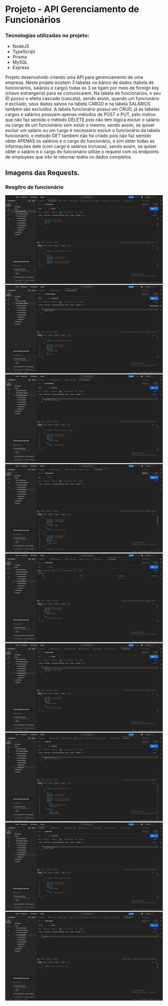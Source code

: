 # Projeto - API Gerenciamento de Funcionários 

### Tecnologias utilizadas no projeto:
* NodeJS
* TypeScript
* Prisma
* MySQL
* Express
  
Projeto desenvolvido criando uma API para gerenciamento de uma empresa. Neste projeto
existem 3 tabelas no banco de dados (tabela de funcionários, salários e cargo) todas as 3
se ligam por meio de foreign key (chave estrangeira) para se comunicarem. Na tabela de funcionários,
o seu ID possui o efeito cascade (cascata), sendo assim, quando um funcionário é excluido, seus dados
salvos na tabela CARGO e na tabela SALÁRIOS também são excluidos. A tabela funcionário possui um CRUD,
já as tabelas cargos e salários possuem apenas métodos de POST e PUT, pelo motivo que não faz sentido o método DELETE
pois não tem lógica excluir o salário ou cargo de um funcionário sem exluir o mesmo, sendo assim, se quiser excluir um salário
ou um cargo é necessário excluir o funcionário da tabela funcionário, o método GET também não foi criado pois não faz sentido
obter APENAS os salários e o cargo do funcionário, e sim obter todas as informações dele (com cargo e salários inclusos), sendo assim,
se quiser obter o salário e o cargo do funcionário utilize o request com os endpoints de employees que irão te retornar todos os dados completos


## Imagens das Requests.
### Resgitro de funcionário
!["Imagem para registrar funcionário"](create_employee.png)
!["Imagem para registrar salário"](create_salary.png)
!["Imagem para registrar cargo"](create_job.png)
!["Imagem para obter todos os funcionários"](getAll.png)
!["Imagem para obter um único funcionário"](getID.png)
!["Imagem para atualizar os dados do funcionário"](updateEmployee.png)
!["Imagem para atualizar os dados de cargo"](updateJOB.png)
!["Imagem para atualizar os dados de salário"](updateSalary.png)
!["Imagem para atualizar deletar o funcionário"](delete.png)